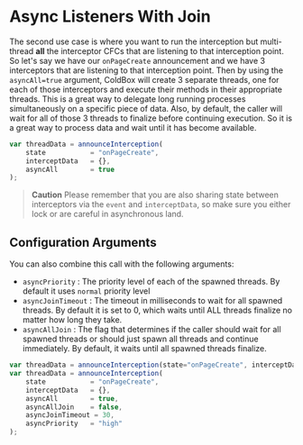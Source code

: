 # Async Listeners With Join

The second use case is where you want to run the interception but multi-thread **all** the interceptor CFCs that are listening to that interception point. So let's say we have our `onPageCreate` announcement and we have 3 interceptors that are listening to that interception point. Then by using the `asyncAll=true` argument, ColdBox will create 3 separate threads, one for each of those interceptors and execute their methods in their appropriate threads. This is a great way to delegate long running processes simultaneously on a specific piece of data. Also, by default, the caller will wait for all of those 3 threads to finalize before continuing execution. So it is a great way to process data and wait until it has become available.

```js
var threadData = announceInterception(
    state           = "onPageCreate", 
    interceptData   = {}, 
    asyncAll        = true
);
```

> **Caution** Please remember that you are also sharing state between interceptors via the `event` and `interceptData`, so make sure you either lock or are careful in asynchronous land.

## Configuration Arguments

You can also combine this call with the following arguments:

* `asyncPriority` : The priority level of each of the spawned threads. By default it uses `normal` priority level 
* `asyncJoinTimeout` : The timeout in milliseconds to wait for all spawned threads. By default it is set to 0, which waits until ALL threads finalize no matter how long they take.
* `asyncAllJoin` : The flag that determines if the caller should wait for all spawned threads or should just spawn all threads and continue immediately. By default, it waits until all spawned threads finalize.

```js
var threadData = announceInterception(state="onPageCreate", interceptData={}, asyncAll=true, asyncAllJoin=false);
var threadData = announceInterception(
    state           = "onPageCreate", 
    interceptData   = {}, 
    asyncAll        = true,
    asyncAllJoin    = false,
    asyncJoinTimeout = 30,
    asyncPriority   = "high"
);
```